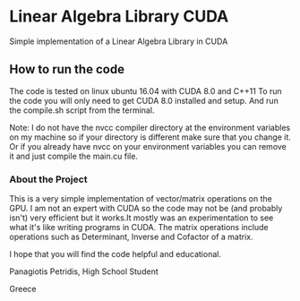 # Linear Algebra Library CUDA
Simple implementation of a Linear Algebra Library in CUDA

## How to run the code
The code is tested on linux ubuntu 16.04 with CUDA 8.0 and C++11
To run the code you will only need to get CUDA 8.0 installed and setup. And run the compile.sh script from the terminal.

Note: I do not have the nvcc compiler directory at the environment variables on my machine so if your directory is different 
make sure that you change it. Or if you already have nvcc on your environment variables you can remove it and just compile the 
main.cu file.

### About the Project

This is a very simple implementation of vector/matrix operations on the GPU. I am not an expert with CUDA so the code may not be (and probably isn't)
very efficient but it works.It mostly was an experimentation to see what it's like writing programs in CUDA.
The matrix operations include operations such as Determinant, Inverse and Cofactor of a matrix.

I hope that you will find the code helpful and educational.

Panagiotis Petridis,
High School Student

Greece
